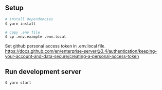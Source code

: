## Setup

```bash
# install dependencies
$ yarn install

# copy .env file
$ cp .env.example .env.local
```

Set github personal access token in .env.local file.
https://docs.github.com/en/enterprise-server@3.4/authentication/keeping-your-account-and-data-secure/creating-a-personal-access-token

## Run development server
```bash
$ yarn start
```

